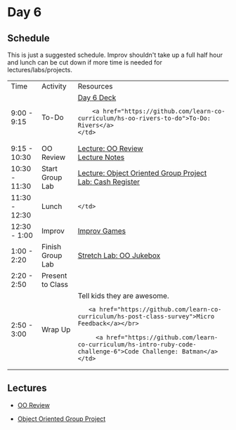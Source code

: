 # Day 6

## Schedule

This is just a suggested schedule. Improv shouldn't take up a full half hour and lunch can be cut down if more time is needed for lectures/labs/projects.

<table>
	<tr>
	  <td>Time</td>
	  <td>Activity</td>
	  <td>Resources</td>
	</tr>
	<tr>
    <td>9:00 - 9:15</td>
    <td>To-Do</td>
    <td>
        <a href="https://docs.google.com/presentation/d/1LJMche3oKe13AkUeAhJUXoBKJVF3XPveFdmMJI9WMH4/edit#slide=id.g3f8078aae_018">Day 6 Deck</a></br>

        <a href="https://github.com/learn-co-curriculum/hs-oo-rivers-to-do">To-Do: Rivers</a>
    </td>
  </tr>
  <tr>
    <td>9:15 - 10:30</td>
    <td>OO Review</td>
    <td>
    <a href="lectures/oo-review/LECTURE.md">Lecture: OO Review</a></br>
    <a href="lectures/oo-review">Lecture Notes</a></br>
    </td>
  </tr>
  <tr>
    <td>10:30 - 11:30</td>
    <td>Start Group Lab</td>
    <td>
      <a href="lectures/object-oriented-group-project">Lecture: Object Oriented Group Project</a></br>
		 	<a href="https://github.com/learn-co-curriculum/hs-oo-cash-register">Lab: Cash Register</a>
    </td>
  </tr>
  <tr>
    <td>11:30 - 12:30</td>
    <td>Lunch</td>
    <td>
       
   	</td>
  </tr>
  <tr>
    <td>12:30 - 1:00</td>
    <td>Improv</td>
    <td>
       <a href="https://github.com/learn-co-curriculum/tf-improv-games">Improv Games</a>
    </td>
  </tr>
  <tr>
    <td>1:00 - 2:20</td>
    <td>Finish Group Lab</td>
    <td>
       <a href="https://github.com/learn-co-curriculum/oo-jukebox">Stretch Lab: OO Jukebox</a>
   	</td>
  </tr>
   <tr>
    <td>2:20 - 2:50</td>
    <td>Present to Class</td>
    <td>
   </td>
  </tr>
  <tr>
    <td>2:50 - 3:00</td>
    <td>Wrap Up</td>
    <td>
       Tell kids they are awesome.</br>

       <a href="https://github.com/learn-co-curriculum/hs-post-class-survey">Micro Feedback</a></br>

	     <a href="https://github.com/learn-co-curriculum/hs-intro-ruby-code-challenge-6">Code Challenge: Batman</a>
   	</td>
  </tr>

</table>

## Lectures
- [OO Review](lectures/oo-review/README.md)

- [Object Oriented Group Project](lectures/object-orientated-group-project)

